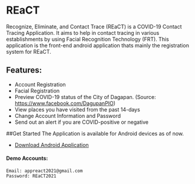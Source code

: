 # REaCT
Recognize, Eliminate, and Contact Trace (REaCT) is a COVID-19 Contact Tracing Application. It aims to help in contact tracing in various establishments by using Facial Recognition Technology (FRT).
This application is the front-end android application thats mainly the registration system for REaCT.

## Features:
- Account Registration
- Facial Registration
- Preview COVID-19 status of the City of Dagapan. (Source: https://www.facebook.com/DagupanPIO)
- View places you have visited from the past 14-days
- Change Account Information and Password
- Send out an alert if you are COVID-positive or negative

##Get Started
The Application is available for Android devices as of now.
- [Download Android Application](https://github.com/Evanchii/REaCT)

#### Demo Accounts:
```
Email: appreact2021@gmail.com
Password: REaCT2021
```
